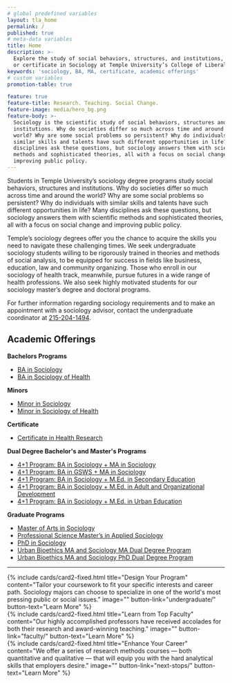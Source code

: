 ```yaml
---
# global predefined variables
layout: tla_home
permalink: /
published: true
# meta-data variables
title: Home
description: >-
  Explore the study of social behaviors, structures, and institutions, by earning a BA, MA,
  or certificate in Sociology at Temple University’s College of Liberal Arts.
keywords: 'sociology, BA, MA, certificate, academic offerings'
# custom variables
promotion-table: true

feature: true
feature-title: Research. Teaching. Social Change.
feature-image: media/hero_bg.png
feature-body: >-
  Sociology is the scientific study of social behaviors, structures and
  institutions. Why do societies differ so much across time and around the
  world? Why are some social problems so persistent? Why do individuals with
  similar skills and talents have such different opportunities in life? Many
  disciplines ask these questions, but sociology answers them with scientific
  methods and sophisticated theories, all with a focus on social change and
  improving public policy.
---
```

Students in Temple University’s sociology degree programs study social behaviors, structures and institutions. Why do societies differ so much across time and around the world? Why are some social problems so persistent? Why do individuals with similar skills and talents have such different opportunities in life? Many disciplines ask these questions, but sociology answers them with scientific methods and sophisticated theories, all with a focus on social change and improving public policy.

Temple’s sociology degrees offer you the chance to acquire the skills you need to navigate these challenging times. We seek undergraduate sociology students willing to be rigorously trained in theories and methods of social analysis, to be equipped for success in fields like business, education, law and community organizing. Those who enroll in our sociology of health track, meanwhile, pursue futures in a wide range of health professions. We also seek highly motivated students for our sociology master’s degree and doctoral programs.

For further information regarding sociology requirements and to make an appointment with a sociology advisor, contact the undergraduate coordinator at [215-204-1494](tel:2152041494).

## Academic Offerings

**Bachelors Programs**<br/>
- [BA in Sociology](https://www.temple.edu/academics/degree-programs/sociology-major-la-soc-ba)
- [BA in Sociology of Health](https://www.temple.edu/academics/degree-programs/sociology-major-la-soc-ba)

**Minors**<br/>
- [Minor in Sociology](http://bulletin.temple.edu/undergraduate/liberal-arts/sociology/minor-sociology/)
- [Minor in Sociology of Health](http://bulletin.temple.edu/undergraduate/liberal-arts/sociology/minor-sociology-health/)

**Certificate**<br/>
- [Certificate in Health Research](https://www.temple.edu/academics/degree-programs/health-research-certificate-undergraduate-la-hlre-cert)

**Dual Degree Bachelor's and Master's Programs**<br/>
- [4+1 Program: BA in Sociology + MA in Sociology](https://liberalarts.temple.edu/ba-sociology-ma-sociology)
- [4+1 Program: BA in GSWS + MA in Sociology](https://liberalarts.temple.edu/ba-gender-sexuality-and-womens-studies-ma-sociology)
- [4+1 Program: BA in Sociology + M.Ed. in Secondary Education ](https://education.temple.edu/node/49646)
- [4+1 Program: BA in Sociology + M.Ed. in Adult and Organizational Development](https://education.temple.edu/node/49941)
- [4+1 Program: BA in Sociology + M.Ed. in Urban Education](http://education.temple.edu/urbaned/accelerated-program-dual-degree-41-sociology-ba-and-urban-education-med)

**Graduate Programs**
- [Master of Arts in Sociology](https://www.temple.edu/academics/degree-programs/sociology-ma-la-soc-ma)
- [Professional Science Master’s in Applied Sociology ](https://www.temple.edu/academics/degree-programs/applied-sociology-psm-la-asoc-psm)
- [PhD in Sociology](https://www.temple.edu/academics/degree-programs/sociology-phd-la-soc-phd)
- [Urban Bioethics MA and Sociology MA Dual Degree Program](https://sites.temple.edu/maubmasoc/)
- [Urban Bioethics MA and Sociology PhD Dual Degree Program](https://sites.temple.edu/maubphdsoc/)

___

<div class="row row-wide">
  <div class="col m12 l4">{% include cards/card2-fixed.html
    title="Design Your Program"
    content="Tailor your coursework to fit your specific interests and career path. Sociology majors can choose to specialize in one of the world's most pressing public or social issues."
    image=""
    button-link="undergraduate/"
    button-text="Learn More" %}
  </div>
  <div class="row row-wide">
    <div class="col m12 l4">{% include cards/card2-fixed.html
      title="Learn from Top Faculty"
      content="Our highly accomplished professors have received accolades for both their research and award-winning teaching."
      image=""
      button-link="faculty/"
      button-text="Learn More" %}
    </div>
    <div class="row row-wide">
      <div class="col m12 l4">{% include cards/card2-fixed.html
        title="Enhance Your Career"
        content="We offer a series of research methods courses — both quantitative and qualitative — that will equip you with the hard analytical skills that employers desire."
        image=""
        button-link="next-stops/"
        button-text="Learn More" %}
      </div>
</div>
